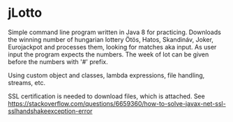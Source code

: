 # jLotto

Simple command line program written in Java 8 for practicing.
Downloads the winning number of hungarian lottery Ötös, Hatos, Skandináv, Joker, Eurojackpot and processes them, looking for matches aka input.
As user input the program expects the numbers. The week of lot can be given before the numbers with '#' prefix.

Using custom object and classes, lambda expressions, file handling, streams, etc.

SSL certification is needed to download files, which is attached. See https://stackoverflow.com/questions/6659360/how-to-solve-javax-net-ssl-sslhandshakeexception-error

